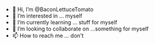 - 👋 Hi, I’m @BaconLettuceTomato
- 👀 I’m interested in ... myself
- 🌱 I’m currently learning ... stuff for myself
- 💞️ I’m looking to collaborate on ...something for myself
- 📫 How to reach me ... don't

<!---
BaconLettuceTomato/BaconLettuceTomato is a ✨ special ✨ repository because its `README.md` (this file) appears on your GitHub profile.
You can click the Preview link to take a look at your changes.
--->
